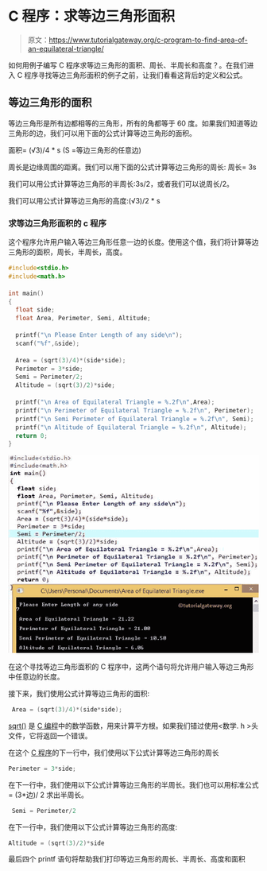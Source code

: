# C 程序：求等边三角形面积

> 原文：<https://www.tutorialgateway.org/c-program-to-find-area-of-an-equilateral-triangle/>

如何用例子编写 C 程序求等边三角形的面积、周长、半周长和高度？。在我们进入 C 程序寻找等边三角形面积的例子之前，让我们看看这背后的定义和公式。

## 等边三角形的面积

等边三角形是所有边都相等的三角形，所有的角都等于 60 度。如果我们知道等边三角形的边，我们可以用下面的公式计算等边三角形的面积。

面积= (√3)/4 * s (S =等边三角形的任意边)

周长是边缘周围的距离。我们可以用下面的公式计算等边三角形的周长:
周长= 3s

我们可以用公式计算等边三角形的半周长:3s/2，或者我们可以说周长/2。

我们可以用公式计算等边三角形的高度:(√3)/2 * s

### 求等边三角形面积的 c 程序

这个程序允许用户输入等边三角形任意一边的长度。使用这个值，我们将计算等边三角形的面积，周长，半周长，高度。

```c
#include<stdio.h>
#include<math.h>

int main()
{
  float side;
  float Area, Perimeter, Semi, Altitude; 

  printf("\n Please Enter Length of any side\n");
  scanf("%f",&side);

  Area = (sqrt(3)/4)*(side*side);
  Perimeter = 3*side; 
  Semi = Perimeter/2;
  Altitude = (sqrt(3)/2)*side;

  printf("\n Area of Equilateral Triangle = %.2f\n",Area);
  printf("\n Perimeter of Equilateral Triangle = %.2f\n", Perimeter);
  printf("\n Semi Perimeter of Equilateral Triangle = %.2f\n", Semi);
  printf("\n Altitude of Equilateral Triangle = %.2f\n", Altitude);
  return 0;
}
```

![C Program to find Area of an Equilateral Triangle](img/43862b00b40da680818e90a8e23ebe75.png)

在这个寻找等边三角形面积的 C 程序中，这两个语句将允许用户输入等边三角形中任意边的长度。

接下来，我们使用公式计算等边三角形的面积:

```c
 Area = (sqrt(3)/4)*(side*side);
```

[sqrt()](https://www.tutorialgateway.org/c-sqrt-function/) 是 [C 编程](https://www.tutorialgateway.org/c-programming/)中的数学函数，用来计算平方根。如果我们错过使用<数学. h >头文件，它将返回一个错误。

在这个 [C 程序](https://www.tutorialgateway.org/c-programming-examples/)的下一行中，我们使用以下公式计算等边三角形的周长

```c
Perimeter = 3*side;
```

在下一行中，我们使用以下公式计算等边三角形的半周长。我们也可以用标准公式= (3*边)/ 2 求出半周长。

```c
 Semi = Perimeter/2
```

在下一行中，我们使用以下公式计算等边三角形的高度:

```c
Altitude = (sqrt(3)/2)*side
```

最后四个 printf 语句将帮助我们打印等边三角形的周长、半周长、高度和面积